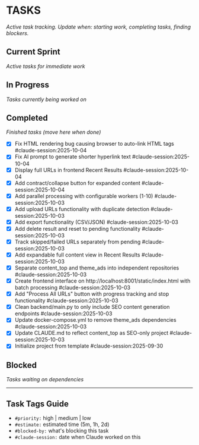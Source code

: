 # TASKS
_Active task tracking. Update when: starting work, completing tasks, finding blockers._

## Current Sprint
_Active tasks for immediate work_

## In Progress
_Tasks currently being worked on_

## Completed
_Finished tasks (move here when done)_

- [x] Fix HTML rendering bug causing browser to auto-link HTML tags #claude-session:2025-10-04
- [x] Fix AI prompt to generate shorter hyperlink text #claude-session:2025-10-04
- [x] Display full URLs in frontend Recent Results #claude-session:2025-10-04
- [x] Add contract/collapse button for expanded content #claude-session:2025-10-04
- [x] Add parallel processing with configurable workers (1-10) #claude-session:2025-10-03
- [x] Add upload URLs functionality with duplicate detection #claude-session:2025-10-03
- [x] Add export functionality (CSV/JSON) #claude-session:2025-10-03
- [x] Add delete result and reset to pending functionality #claude-session:2025-10-03
- [x] Track skipped/failed URLs separately from pending #claude-session:2025-10-03
- [x] Add expandable full content view in Recent Results #claude-session:2025-10-03
- [x] Separate content_top and theme_ads into independent repositories #claude-session:2025-10-03
- [x] Create frontend interface on http://localhost:8001/static/index.html with batch processing #claude-session:2025-10-03
- [x] Add "Process All URLs" button with progress tracking and stop functionality #claude-session:2025-10-03
- [x] Clean backend/main.py to only include SEO content generation endpoints #claude-session:2025-10-03
- [x] Update docker-compose.yml to remove theme_ads dependencies #claude-session:2025-10-03
- [x] Update CLAUDE.md to reflect content_top as SEO-only project #claude-session:2025-10-03
- [x] Initialize project from template #claude-session:2025-09-30

## Blocked
_Tasks waiting on dependencies_

---

## Task Tags Guide
- `#priority:` high | medium | low
- `#estimate:` estimated time (5m, 1h, 2d)
- `#blocked-by:` what's blocking this task
- `#claude-session:` date when Claude worked on this
